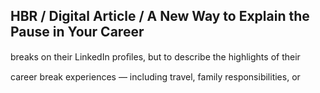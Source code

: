 ## HBR / Digital Article / A New Way to Explain the Pause in Your Career

breaks on their LinkedIn proﬁles, but to describe the highlights of their

career break experiences — including travel, family responsibilities, or